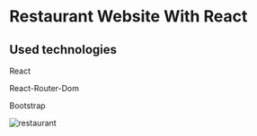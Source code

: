 # Restaurant Website With React 

## Used technologies 

React 

React-Router-Dom

Bootstrap

![restaurant](https://github.com/korkmazcaner/react-restaurant-website/assets/125208526/8f47ce33-b6f7-4482-b2d1-f3cb029b1d97)
